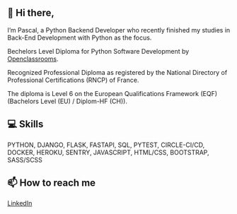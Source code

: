 👋 Hi there,
---
I’m Pascal, a Python Backend Developer who recently finished my studies in Back-End Development with Python as the focus.


Bechelors Level Diploma for Python Software Development by [Openclassrooms](https://openclassrooms.com/en/).

Recognized Professional Diploma as registered by the National Directory of Professional Certifications (RNCP) of France.

The diploma is Level 6 on the European Qualifications Framework (EQF) (Bachelors Level (EU) / Diplom-HF (CH)).

## 💻 Skills

  PYTHON, DJANGO, FLASK, FASTAPI, SQL, PYTEST, CIRCLE-CI/CD, DOCKER, HEROKU, SENTRY, JAVASCRIPT, HTML/CSS, BOOTSTRAP, SASS/SCSS


## 📫 How to reach me

  [LinkedIn](https://www.linkedin.com/in/pascal-hinze-b59530256/)

<!---
Pascal273/Pascal273 is a ✨ special ✨ repository because its `README.md` (this file) appears on your GitHub profile.
You can click the Preview link to take a look at your changes.
--->
